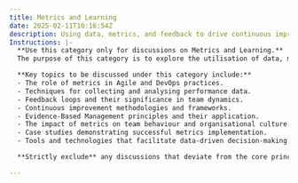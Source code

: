 ```yaml
---
title: Metrics and Learning
date: 2025-02-11T10:16:54Z
description: Using data, metrics, and feedback to drive continuous improvement in teams and processes.
Instructions: |-
  **Use this category only for discussions on Metrics and Learning.**  
  The purpose of this category is to explore the utilisation of data, metrics, and feedback mechanisms to foster continuous improvement within teams and processes. It emphasises the importance of evidence-based decision-making and the iterative learning cycle in Agile and DevOps environments.

  **Key topics to be discussed under this category include:**
  - The role of metrics in Agile and DevOps practices.
  - Techniques for collecting and analysing performance data.
  - Feedback loops and their significance in team dynamics.
  - Continuous improvement methodologies and frameworks.
  - Evidence-Based Management principles and their application.
  - The impact of metrics on team behaviour and organisational culture.
  - Case studies demonstrating successful metrics implementation.
  - Tools and technologies that facilitate data-driven decision-making.

  **Strictly exclude** any discussions that deviate from the core principles of metrics and learning, such as anecdotal evidence without data support, unrelated management theories, or practices that do not align with Agile, DevOps, or Lean philosophies.

---
```



